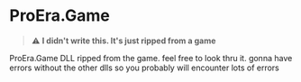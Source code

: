 # ProEra.Game

> :warning: **I didn't write this. It's just ripped from a game**

ProEra.Game DLL ripped from the game. feel free to look thru it. gonna have errors without the other dlls so you probably will encounter lots of errors
